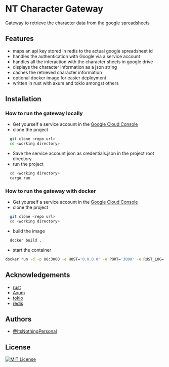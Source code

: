 # NT Character Gateway

Gateway to retrieve the character data from the google spreadsheets

## Features

- maps an api key stored in redis to the actual google spreadsheet id
- handles the authentication with Google via a service account
- handles all the interaction with the character sheets in google drive
- displays the character information as a json string
- caches the retrieved character information
- optional docker image for easier deployment
- written in rust with axum and tokio amongst others

## Installation

### How to run the gateway locally

- Get yourself a service account in the [Google Cloud Console](https://console.cloud.google.com/apis/credentials)
- clone the project
```bash
  git clone <repo url>
  cd <working directory>
```
- Save the service account json as credentials.json in the project root directory    
- run the project
```bash  
  cd <working directory>
  cargo run
```

### How to run the gateway with docker
- Get yourself a service account in the [Google Cloud Console](https://console.cloud.google.com/apis/credentials)
- clone the project
```bash
  git clone <repo url>
  cd <working directory>
```
- build the image
```bash  
  docker build .
```
- start the container
```bash
docker run -d -p 80:3000 -e HOST='0.0.0.0' -e PORT='3000' -e RUST_LOG='debug' -e DB_CONNECTION_STRING='redis://<host>:<port>' -e CACHE_TTL='300' -e SERVICE_ACCOUNT_INFORMATION='<credentials string>' <docker-image-hash>
```

## Acknowledgements
 - [rust](https://www.rust-lang.org)
 - [Axum](https://github.com/tokio-rs/axum)
 - [tokio](https://tokio.rs)
 - [redis](https://redis.io) 

## Authors

- [@ItsNothingPersonal](https://www.github.com/itsnothingpersonal)


## License

[![MIT License](https://img.shields.io/badge/License-MIT-yellow.svg)](https://choosealicense.com/licenses/mit/)